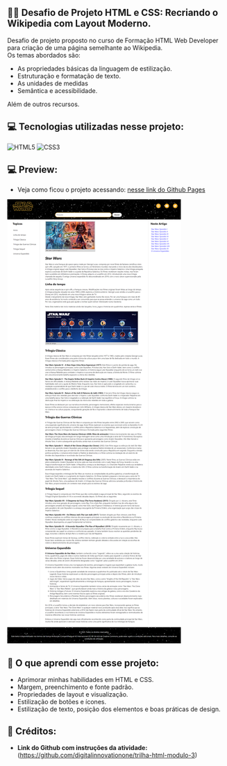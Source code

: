 
## 🏋️‍♂️ Desafio de Projeto HTML e CSS: Recriando o Wikipedia com Layout Moderno.

Desafio de projeto proposto no curso de Formação HTML Web Developer para criação de uma página semelhante ao Wikipedia. <br>
Os temas abordados são:<br>  
- As propriedades básicas da linguagem de estilização.
- Estruturação e formatação de texto.
- As unidades de medidas
- Semântica e acessibilidade.<br>

Além de outros recursos.

## 💻 Tecnologias utilizadas nesse projeto:

<div style="display: inline_block">
  <img alt="HTML5" src="https://img.shields.io/badge/HTML5-E34F26?style=for-the-badge&logo=html5&logoColor=white">
  <img alt="CSS3" src="https://img.shields.io/badge/CSS3-1572B6?style=for-the-badge&logo=css3&logoColor=white">
</div>

## 💻 Preview:
- Veja como ficou o projeto acessando: [nesse link do Github Pages](https://ernandesneponuceno.github.io/Recriando-o-Wikipedia-com-Layout-Moderno/)
  
![Imagem do Projeto](assets/images/Recriando-Wikipedia.png)

## 🤔 O que aprendi com esse projeto:
- Aprimorar minhas habilidades em HTML e CSS.
- Margem, preenchimento e fonte padrão.
- Propriedades de layout e visualização.
- Estilização de botões e ícones.
- Estilização de texto, posição dos elementos e boas práticas de design.

## 📌 Créditos:
- **Link do Github com instruções da atividade:**(https://github.com/digitalinnovationone/trilha-html-modulo-3)


